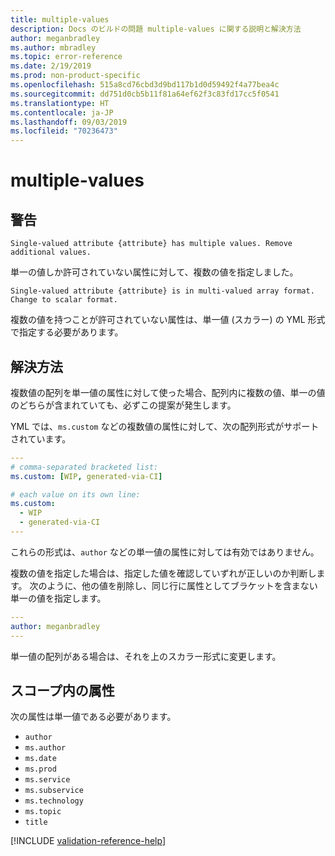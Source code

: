 ```yaml
---
title: multiple-values
description: Docs のビルドの問題 multiple-values に関する説明と解決方法
author: meganbradley
ms.author: mbradley
ms.topic: error-reference
ms.date: 2/19/2019
ms.prod: non-product-specific
ms.openlocfilehash: 515a8cd76cbd3d9bd117b1d0d59492f4a77bea4c
ms.sourcegitcommit: dd751d0cb5b11f81a64ef62f3c83fd17cc5f0541
ms.translationtype: HT
ms.contentlocale: ja-JP
ms.lasthandoff: 09/03/2019
ms.locfileid: "70236473"
---
```

# <a name="multiple-values"></a>multiple-values

## <a name="warning"></a>警告

`Single-valued attribute {attribute} has multiple values. Remove additional values.`

単一の値しか許可されていない属性に対して、複数の値を指定しました。

`Single-valued attribute {attribute} is in multi-valued array format. Change to scalar format.`

複数の値を持つことが許可されていない属性は、単一値 (スカラー) の YML 形式で指定する必要があります。

## <a name="resolution"></a>解決方法

複数値の配列を単一値の属性に対して使った場合、配列内に複数の値、単一の値のどちらが含まれていても、必ずこの提案が発生します。

YML では、`ms.custom` などの複数値の属性に対して、次の配列形式がサポートされています。

```yml
---
# comma-separated bracketed list:
ms.custom: [WIP, generated-via-CI]

# each value on its own line:
ms.custom:
  - WIP
  - generated-via-CI
---
```

これらの形式は、`author` などの単一値の属性に対しては有効ではありません。

複数の値を指定した場合は、指定した値を確認していずれが正しいのか判断します。 次のように、他の値を削除し、同じ行に属性としてブラケットを含まない単一の値を指定します。

```yml
---
author: meganbradley
---
```

単一値の配列がある場合は、それを上のスカラー形式に変更します。

## <a name="attributes-in-scope"></a>スコープ内の属性

次の属性は単一値である必要があります。

- `author`
- `ms.author`
- `ms.date`
- `ms.prod`
- `ms.service`
- `ms.subservice`
- `ms.technology`
- `ms.topic`
- `title`

<!--make sure to add this file to your includes folder and verify the path-->
[!INCLUDE [validation-reference-help](includes/validation-reference-help.md)]
